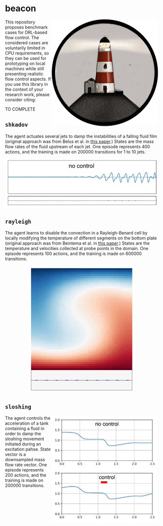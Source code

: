 # beacon

<p align="center">
  <img align="right" width="350" alt="logo" src="beacon/msc/logo.png">
</p>

This repository proposes benchmark cases for DRL-based flow control. The considered cases are voluntarily limited in CPU requirements, so they can be used for prototyping on local machines while still presenting realistic flow control aspects. If you use this library in the context of your research work, please consider citing:

TO COMPLETE

## `shkadov`

The agent actuates several jets to damp the instabilities of a falling fluid film (original approach was from Belus et al. in <a href="https://aip.scitation.org/doi/10.1063/1.5132378">this paper</a>.) States are the mass flow rates of the fluid upstream of each jet. One episode represents 400 actions, and the training is made on 200000 transitions for 1 to 10 jets.

<p align="center">
  <img width="700" alt="" src="beacon/msc/shkadov.gif">
</p>

## `rayleigh`

The agent learns to disable the convection in a Rayleigh-Benard cell by locally modifying the temperature of different segments on the bottom plate (original approach was from Beintema et al. in <a href="https://www.tandfonline.com/doi/full/10.1080/14685248.2020.1797059">this paper</a>.) States are the temperature and velocities collected at probe points in the domain. One episode represents 100 actions, and the training is made on 600000 transitions.

<p align="center">
  <img width="350" alt="" src="beacon/msc/rayleigh.gif">
</p>

## `sloshing`

<p align="center">
  <img align="right" width="350" alt="" src="beacon/msc/sloshing.gif">
</p>

The agent controls the acceleration of a tank containing a fluid in order to damp the sloshing movement initiated during an excitation pahse. State vector is a downsampled mass flow rate vector. One episode represents 200 actions, and the training is made on 200000 transitions.
